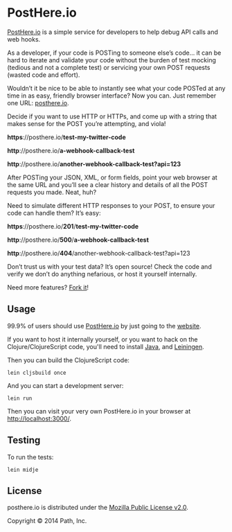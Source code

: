 # PostHere.io

[PostHere.io](http://posthere.io/) is a simple service for developers to help debug API calls and web hooks. 

As a developer, if your code is POSTing to someone else’s code… it can be hard to iterate and validate your code without the burden of test mocking (tedious and not a complete test) or servicing your own POST requests (wasted code and effort).

Wouldn’t it be nice to be able to instantly see what your code POSTed at any time in as easy, friendly browser interface? Now you can. Just remember one URL: [posthere.io](http://posthere.io/). 

Decide if you want to use HTTP or HTTPs, and come up with a string that makes sense for the POST you’re attempting, and viola! 

**https**://posthere.io/**test-my-twitter-code**

**http**://posthere.io/**a-webhook-callback-test**

**http**://posthere.io/**another-webhook-callback-test?api=123**

After POSTing your JSON, XML, or form fields, point your web browser at the same URL and you’ll see a clear history and details of all the POST requests you made. Neat, huh?

Need to simulate different HTTP responses to your POST, to ensure your code can handle them? It’s easy:

**https**://posthere.io/**201**/**test-my-twitter-code**

**http**://posthere.io/**500**/**a-webhook-callback-test**

**http**://posthere.io/**404**/another-webhook-callback-test?api=123

Don’t trust us with your test data? It’s open source! Check the code and verify we don’t do anything nefarious, or host it yourself internally.

Need more features? [Fork it](https://github.com/path/posthere.io/fork)!

## Usage

99.9% of users should use [PostHere.io](http://posthere.io/) by just going to the [website](http://posthere.io/).

If you want to host it internally yourself, or you want to hack on the Clojure/ClojureScript code, you'll need to install [Java](http://www.oracle.com/technetwork/java/javase/downloads/index.html), and [Leiningen](http://leiningen.org/).

Then you can build the ClojureScript code:

```console
lein cljsbuild once
```

And you can start a development server:

```console
lein run 
```

Then you can visit your very own PostHere.io in your browser at [http://localhost:3000/](http://localhost:3000/).

## Testing

To run the tests:

```console
lein midje
```

## License

posthere.io is distributed under the [Mozilla Public License v2.0](http://www.mozilla.org/MPL/2.0/).

Copyright © 2014 Path, Inc.